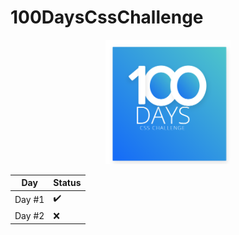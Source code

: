 # 100DaysCssChallenge

<!--
Hey, thanks for using the awesome-readme-template template.
If you have any enhancements, then fork this project and create a pull request
or just open an issue with the label "enhancement".

Don't forget to give this project a star for additional support ;)
Maybe you can mention me or this repo in the acknowledgements too
-->
<div align="center">

  <img src="./Day_1/Screenshot from 2022-05-10 11-58-00.png" alt="logo" width="200" height="auto" />

| Day    | Status             |
| ------ | ------------------ |
| Day #1 | :heavy_check_mark: |
| Day #2 | :x:                |
